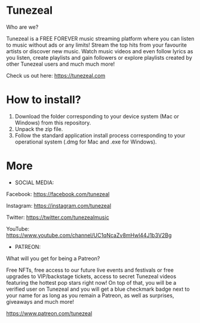 # Tunezeal
Who are we?

Tunezeal is a FREE FOREVER music streaming platform where you can listen to music without ads or any limits! 
Stream the top hits from your favourite artists or discover new music. 
Watch music videos and even follow lyrics as you listen, create playlists and gain followers or explore playlists created by other Tunezeal users and much much more!

Check us out here:
https://tunezeal.com

# How to install?

1. Download the folder corresponding to your device system (Mac or Windows) from this repository.
2. Unpack the zip file.
3. Follow the standard application install process corresponding to your operational system (.dmg for Mac and .exe for Windows).


# More

- SOCIAL MEDIA:

Facebook: https://facebook.com/tunezeal

Instagram: https://instagram.com/tunezeal

Twitter: https://twitter.com/tunezealmusic

YouTube: https://www.youtube.com/channel/UC1qNcaZv8mHwl44J1b3V2Bg




- PATREON:

What will you get for being a Patreon?

Free NFTs, free access to our future live events and festivals or free upgrades to VIP/backstage tickets, access to secret Tunezeal videos featuring the hottest pop stars right now! On top of that, you will be a verified user on Tunezeal and you will get a blue checkmark badge next to your name for as long as you remain a Patreon, as well as surprises, giveaways and much more!

https://www.patreon.com/tunezeal
